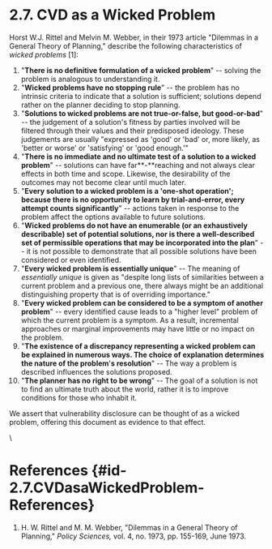# 2.7. CVD as a Wicked Problem 

Horst W.J. Rittel and Melvin M. Webber, in their 1973 article "Dilemmas
in a General Theory of Planning," describe the following
characteristics of *wicked problems* \[1\]:

1.  "**There is no definitive formulation of a wicked problem**" --
    solving the problem is analogous to understanding it.
2.  "**Wicked problems have no stopping rule**" -- the problem has no
    intrinsic criteria to indicate that a solution is sufficient;
    solutions depend rather on the planner deciding to stop planning.
3.  "**Solutions to wicked problems are not true-or-false, but
    good-or-bad**" -- the judgement of a solution\'s fitness by parties
    involved will be filtered through their values and their predisposed
    ideology. These judgements are usually "expressed as \'good\' or
    \'bad\' or, more likely, as \'better or worse\' or \'satisfying\' or
    \'good enough.\'"
4.  "**There is no immediate and no ultimate test of a solution to a
    wicked problem**" -- solutions can have far**-**reaching and not
    always clear effects in both time and scope. Likewise, the
    desirability of the outcomes may not become clear until much later.
5.  "**Every solution to a wicked problem is a \'one-shot operation\';
    because there is no opportunity to learn by trial-and-error, every
    attempt counts significantly**" -- actions taken in response to the
    problem affect the options available to future solutions.
6.  "**Wicked problems do not have an enumerable (or an exhaustively
    describable) set of potential solutions, nor is there a
    well-described set of permissible operations that may be
    incorporated into the plan**" -- it is not possible to demonstrate
    that all possible solutions have been considered or even identified.
7.  "**Every wicked problem is essentially unique**" -- The meaning of
    *essentially unique* is given as "despite long lists of
    similarities between a current problem and a previous one, there
    always might be an additional distinguishing property that is of
    overriding importance."
8.  "**Every wicked problem can be considered to be a symptom of
    another problem**" -- every identified cause leads to a "higher
    level" problem of which the current problem is a symptom. As a
    result, incremental approaches or marginal improvements may have
    little or no impact on the problem.
9.  "**The existence of a discrepancy representing a wicked problem can
    be explained in numerous ways. The choice of explanation determines
    the nature of the problem**\'**s resolution**" -- The way a problem
    is described influences the solutions proposed.
10. "**The planner has no right to be wrong**" -- The goal of a
    solution is not to find an ultimate truth about the world, rather it
    is to improve conditions for those who inhabit it.

We assert that vulnerability disclosure can be thought of as a wicked
problem, offering this document as evidence to that effect.

\

# References {#id-2.7.CVDasaWickedProblem-References}

1.  H. W. Rittel and M. M. Webber, "Dilemmas in a General Theory of
    Planning," *Policy Sciences,* vol. 4, no. 1973, pp. 155-169, June
    1973.

